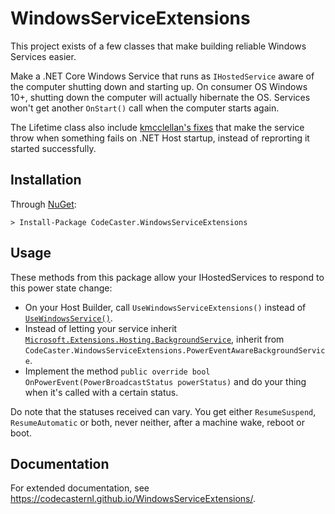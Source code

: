 ﻿# WindowsServiceExtensions
This project exists of a few classes that make building reliable Windows Services easier. 

Make a .NET Core Windows Service that runs as `IHostedService` aware of the computer shutting down and starting up. On consumer OS Windows 10+, shutting down the computer will actually hibernate the OS. Services won't get another `OnStart()` call when the computer starts again.

The Lifetime class also include [kmcclellan's fixes](https://github.com/dotnet/runtime/issues/50019#issuecomment-678658133) that make the service throw when something fails on .NET Host startup, instead of reprorting it started successfully.

## Installation
Through [NuGet](https://www.nuget.org/packages/CodeCaster.WindowsServiceExtensions/):

    > Install-Package CodeCaster.WindowsServiceExtensions

## Usage
These methods from this package allow your IHostedServices to respond to this power state change:

* On your Host Builder, call `UseWindowsServiceExtensions()` instead of [`UseWindowsService()`](https://docs.microsoft.com/en-us/dotnet/api/microsoft.extensions.hosting.windowsservicelifetimehostbuilderextensions.usewindowsservice?view=dotnet-plat-ext-3.1).
* Instead of letting your service inherit [`Microsoft.Extensions.Hosting.BackgroundService`](https://docs.microsoft.com/en-us/dotnet/api/microsoft.extensions.hosting.backgroundservice?view=dotnet-plat-ext-5.0), inherit from `CodeCaster.WindowsServiceExtensions.PowerEventAwareBackgroundService`.
* Implement the method `public override bool OnPowerEvent(PowerBroadcastStatus powerStatus)` and do your thing when it's called with a certain status.

Do note that the statuses received can vary. You get either `ResumeSuspend`, `ResumeAutomatic` or both, never neither, after a machine wake, reboot or boot. 

## Documentation
For extended documentation, see https://codecasternl.github.io/WindowsServiceExtensions/.
